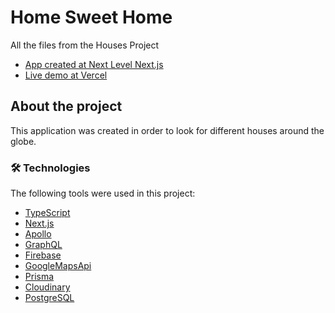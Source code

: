 # Home Sweet Home

All the files from the Houses Project
- [App created at Next Level Next.js](https://courses.leighhalliday.com/next-level-next-js)
- [Live demo at Vercel](https://houses.lucianopierdona.vercel.app/)

## About the project

This application was created in order to look for different houses around the globe.

### 🛠 Technologies

The following tools were used in this project:

- [TypeScript](https://www.typescriptlang.org/)
- [Next.js](https://nestjs.com/)
- [Apollo](https://www.apollographql.com/docs/)
- [GraphQL](https://graphql.org/)
- [Firebase](https://firebase.google.com/)
- [GoogleMapsApi](https://developers.google.com/maps/documentation/javascript/overview)
- [Prisma](https://www.prisma.io/)
- [Cloudinary](https://cloudinary.com/)
- [PostgreSQL](https://www.postgresql.org/)
